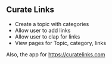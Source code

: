 ## Curate Links

* Create a topic with categories
* Allow user to add links
* Allow user to clap for links
* View pages for Topic, category, links

Also, the app for https://curatelinks.com

